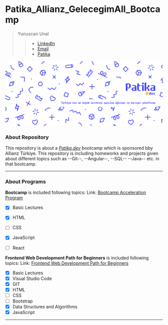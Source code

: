 # Patika_Allianz_GelecegimAll_Bootcamp

>Yunuscan Unal
>> - [LinkedIn](http://linkedin.com/in/yunuscanunal/) 
>> - [Email](mailto:yunuscanunal1@gmail.com) 
>> - [Patika](https://app.patika.dev/yunuscanunal)

![Patika.dev](img/patika-background.png "Patika.dev")

### About Repository
This repository is about a [*Patika.dev*](patika.dev) bootcamp which is sponsored bby Allianz Türkiye.
This repository is including homeworks and projects given about different topics such as --Git--, --Angular--, --SQL-- --Java-- etc. in that bootcamp.

---

### About Programs

**Bootcamp** is included following topics:
Link: [Bootcamp Acceleration Program](https://app.patika.dev/egitimler/bootcamp-hizlandirma-programi-javascript)
- [x] Basic Lectures
- [x] HTML
- [ ] CSS
- [x] JavaScript
- [ ] React



**Frontend Web Development Path for Beginners** is included following topics:
Link: [Frontend Web Development Path for Beginners](https://app.patika.dev/egitimler/baslangic-seviye-frontend-web-development-patikasi)
- [x] Basic Lectures
- [x] Visual Studio Code
- [x] GIT
- [x] HTML
- [ ] CSS
- [ ] Bootstrap
- [x] Data Structures and Algorithms
- [x] JavaScript

---